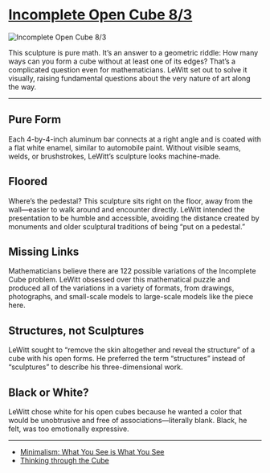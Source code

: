 # [Incomplete Open Cube 8/3](http://artsmia.github.io/griot/#/o/2210)
![Incomplete Open Cube 8/3](http://api.artsmia.org/images/2210/large.jpg)

This sculpture is pure math. It’s an answer to a geometric riddle: How many ways can you form a cube without at least one of its edges? That’s a complicated question even for mathematicians. LeWitt set out to solve it visually, raising fundamental questions about the very nature of art along the way.

---

## Pure Form

Each 4-by-4-inch aluminum bar connects at a right angle and is coated with a flat white enamel, similar to automobile paint. Without visible seams, welds, or brushstrokes, LeWitt’s sculpture looks machine-made.

## Floored

Where’s the pedestal? This sculpture sits right on the floor, away from the wall—easier to walk around and encounter directly. LeWitt intended the presentation to be humble and accessible, avoiding the distance created by monuments and older sculptural traditions of being “put on a pedestal.”

## Missing Links

Mathematicians believe there are 122 possible variations of the Incomplete Cube problem. LeWitt obsessed over this mathematical puzzle and produced all of the variations in a variety of formats, from drawings, photographs, and small-scale models to large-scale models like the piece here.

## Structures, not Sculptures

LeWitt sought to “remove the skin altogether and reveal the structure” of a cube with his open forms. He preferred the term “structures” instead of “sculptures” to describe his three-dimensional work.

## Black or White?

LeWitt chose white for his open cubes because he wanted a color that would be unobtrusive and free of associations—literally blank. Black, he felt, was too emotionally expressive.

---

* [Minimalism: What You See is What You See](../stories/minimalism-what-you-see-is-what-you-see.md)
* [Thinking through the Cube](../stories/thinking-through-the-cube.md)
